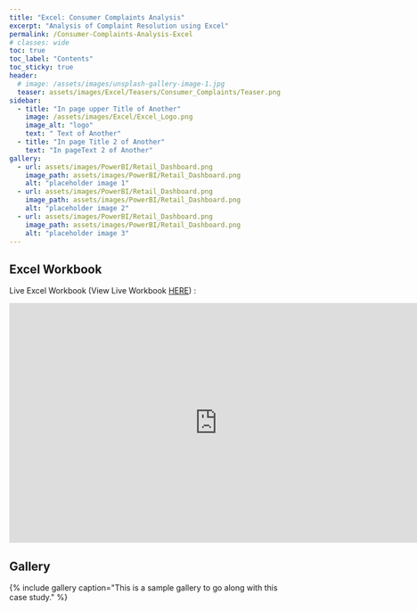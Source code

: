 ```yaml
---
title: "Excel: Consumer Complaints Analysis"
excerpt: "Analysis of Complaint Resolution using Excel"
permalink: /Consumer-Complaints-Analysis-Excel
# classes: wide
toc: true
toc_label: "Contents"
toc_sticky: true
header:
  # image: /assets/images/unsplash-gallery-image-1.jpg
  teaser: assets/images/Excel/Teasers/Consumer_Complaints/Teaser.png
sidebar:
  - title: "In page upper Title of Another"
    image: /assets/images/Excel/Excel_Logo.png
    image_alt: "logo"
    text: " Text of Another"
  - title: "In page Title 2 of Another"
    text: "In pageText 2 of Another"
gallery:
  - url: assets/images/PowerBI/Retail_Dashboard.png
    image_path: assets/images/PowerBI/Retail_Dashboard.png
    alt: "placeholder image 1"
  - url: assets/images/PowerBI/Retail_Dashboard.png
    image_path: assets/images/PowerBI/Retail_Dashboard.png
    alt: "placeholder image 2"
  - url: assets/images/PowerBI/Retail_Dashboard.png
    image_path: assets/images/PowerBI/Retail_Dashboard.png
    alt: "placeholder image 3"
---
```


## Excel Workbook

Live Excel Workbook (View Live Workbook <a href="https://onedrive.live.com/view.aspx?resid=CEA95E92A534446E!1277&ithint=file%2cxlsx&authkey=!ALtdbBkuIvT3gAw">HERE</a>) :

<iframe title="E-commerce Case Study" width="745" height="430" src="https://onedrive.live.com/view.aspx?resid=CEA95E92A534446E!1277&ithint=file%2cxlsx&authkey=!ALtdbBkuIvT3gAw" frameborder="0" allowFullScreen="true"></iframe>


## Gallery

{% include gallery caption="This is a sample gallery to go along with this case study." %}